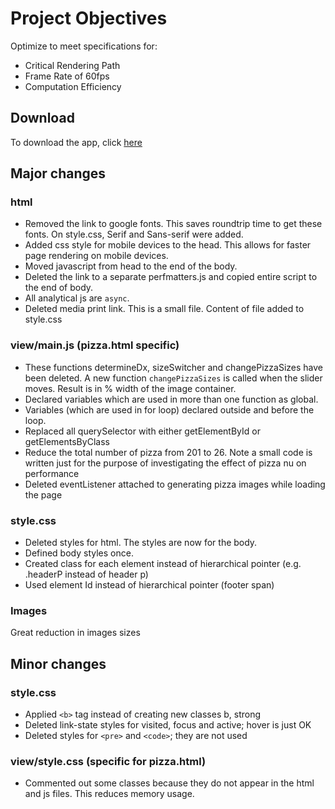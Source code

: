 # Project Objectives
Optimize to meet specifications for:
- Critical Rendering Path
- Frame Rate of 60fps
- Computation Efficiency

## Download
To download the app, click [here]( https://adabonyan.github.io/frontend-nanodegree-mobile-portfolio/ )


## Major changes
### html
- Removed the link to google fonts. This saves roundtrip time to get these fonts. On style.css, Serif and Sans-serif were added.
- Added css style for mobile devices to the head. This allows for faster page rendering on mobile devices.
- Moved javascript from head to the end of the body.
- Deleted the link to a separate perfmatters.js and copied entire script to the end of body.
- All analytical js are `async`.
- Deleted media print link. This is a small file. Content of file added to style.css

### view/main.js  (pizza.html specific)
- These functions determineDx, sizeSwitcher and changePizzaSizes have been deleted. A new function `changePizzaSizes` is called when the slider moves. Result is in % width of the image container.
- Declared variables which are used in more than one function as global.
- Variables (which are used in for loop) declared outside and before the loop.
- Replaced all querySelector with either getElementById or getElementsByClass
- Reduce the total number of pizza from 201 to 26. Note a small code is written just for the purpose of investigating the effect of pizza nu on performance
- Deleted eventListener attached to generating pizza images while loading the page

### style.css
- Deleted styles for html. The styles are now for the body.
- Defined body styles once.
- Created class for each element instead of hierarchical pointer (e.g. .headerP instead of header p)
- Used element Id instead of hierarchical pointer (footer span)

### Images
Great reduction in images sizes


## Minor changes
### style.css
- Applied `<b>` tag instead of creating new classes b, strong
- Deleted link-state styles for visited, focus and active; hover is just OK
- Deleted styles for `<pre>` and `<code>`; they are not used

### view/style.css  (specific for pizza.html)
- Commented out some classes because they do not appear in the html and js files. This reduces memory usage.




